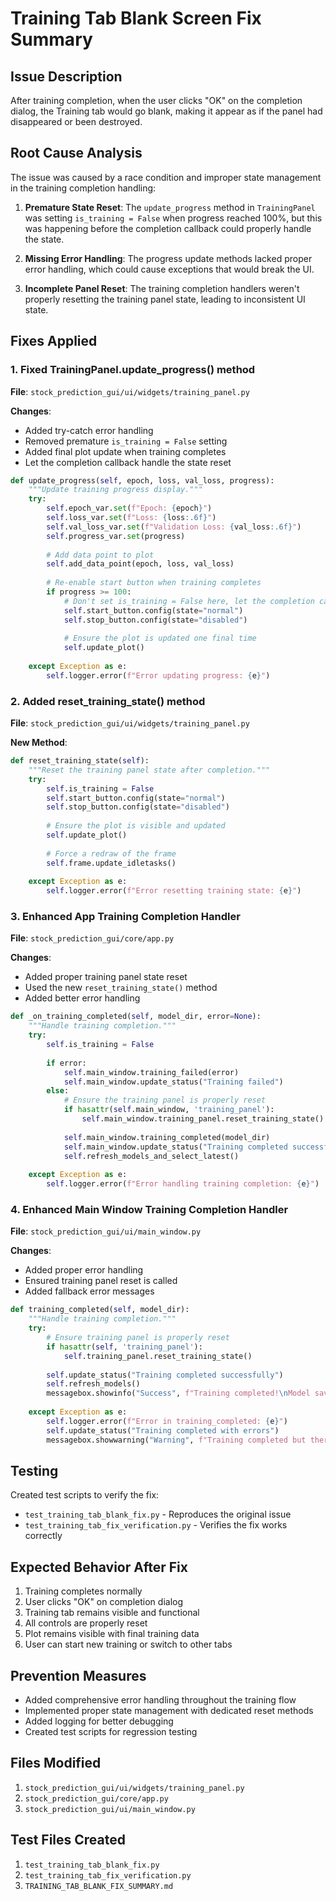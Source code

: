 # Training Tab Blank Screen Fix Summary

## Issue Description
After training completion, when the user clicks "OK" on the completion dialog, the Training tab would go blank, making it appear as if the panel had disappeared or been destroyed.

## Root Cause Analysis
The issue was caused by a race condition and improper state management in the training completion handling:

1. **Premature State Reset**: The `update_progress` method in `TrainingPanel` was setting `is_training = False` when progress reached 100%, but this was happening before the completion callback could properly handle the state.

2. **Missing Error Handling**: The progress update methods lacked proper error handling, which could cause exceptions that would break the UI.

3. **Incomplete Panel Reset**: The training completion handlers weren't properly resetting the training panel state, leading to inconsistent UI state.

## Fixes Applied

### 1. Fixed TrainingPanel.update_progress() method
**File**: `stock_prediction_gui/ui/widgets/training_panel.py`

**Changes**:
- Added try-catch error handling
- Removed premature `is_training = False` setting
- Added final plot update when training completes
- Let the completion callback handle the state reset

```python
def update_progress(self, epoch, loss, val_loss, progress):
    """Update training progress display."""
    try:
        self.epoch_var.set(f"Epoch: {epoch}")
        self.loss_var.set(f"Loss: {loss:.6f}")
        self.val_loss_var.set(f"Validation Loss: {val_loss:.6f}")
        self.progress_var.set(progress)
        
        # Add data point to plot
        self.add_data_point(epoch, loss, val_loss)
        
        # Re-enable start button when training completes
        if progress >= 100:
            # Don't set is_training = False here, let the completion callback handle it
            self.start_button.config(state="normal")
            self.stop_button.config(state="disabled")
            
            # Ensure the plot is updated one final time
            self.update_plot()
            
    except Exception as e:
        self.logger.error(f"Error updating progress: {e}")
```

### 2. Added reset_training_state() method
**File**: `stock_prediction_gui/ui/widgets/training_panel.py`

**New Method**:
```python
def reset_training_state(self):
    """Reset the training panel state after completion."""
    try:
        self.is_training = False
        self.start_button.config(state="normal")
        self.stop_button.config(state="disabled")
        
        # Ensure the plot is visible and updated
        self.update_plot()
        
        # Force a redraw of the frame
        self.frame.update_idletasks()
        
    except Exception as e:
        self.logger.error(f"Error resetting training state: {e}")
```

### 3. Enhanced App Training Completion Handler
**File**: `stock_prediction_gui/core/app.py`

**Changes**:
- Added proper training panel state reset
- Used the new `reset_training_state()` method
- Added better error handling

```python
def _on_training_completed(self, model_dir, error=None):
    """Handle training completion."""
    try:
        self.is_training = False
        
        if error:
            self.main_window.training_failed(error)
            self.main_window.update_status("Training failed")
        else:
            # Ensure the training panel is properly reset
            if hasattr(self.main_window, 'training_panel'):
                self.main_window.training_panel.reset_training_state()
            
            self.main_window.training_completed(model_dir)
            self.main_window.update_status("Training completed successfully")
            self.refresh_models_and_select_latest()
            
    except Exception as e:
        self.logger.error(f"Error handling training completion: {e}")
```

### 4. Enhanced Main Window Training Completion Handler
**File**: `stock_prediction_gui/ui/main_window.py`

**Changes**:
- Added proper error handling
- Ensured training panel reset is called
- Added fallback error messages

```python
def training_completed(self, model_dir):
    """Handle training completion."""
    try:
        # Ensure training panel is properly reset
        if hasattr(self, 'training_panel'):
            self.training_panel.reset_training_state()
        
        self.update_status("Training completed successfully")
        self.refresh_models()
        messagebox.showinfo("Success", f"Training completed!\nModel saved to: {model_dir}")
        
    except Exception as e:
        self.logger.error(f"Error in training_completed: {e}")
        self.update_status("Training completed with errors")
        messagebox.showwarning("Warning", f"Training completed but there were some issues: {e}")
```

## Testing
Created test scripts to verify the fix:
- `test_training_tab_blank_fix.py` - Reproduces the original issue
- `test_training_tab_fix_verification.py` - Verifies the fix works correctly

## Expected Behavior After Fix
1. Training completes normally
2. User clicks "OK" on completion dialog
3. Training tab remains visible and functional
4. All controls are properly reset
5. Plot remains visible with final training data
6. User can start new training or switch to other tabs

## Prevention Measures
- Added comprehensive error handling throughout the training flow
- Implemented proper state management with dedicated reset methods
- Added logging for better debugging
- Created test scripts for regression testing

## Files Modified
1. `stock_prediction_gui/ui/widgets/training_panel.py`
2. `stock_prediction_gui/core/app.py`
3. `stock_prediction_gui/ui/main_window.py`

## Test Files Created
1. `test_training_tab_blank_fix.py`
2. `test_training_tab_fix_verification.py`
3. `TRAINING_TAB_BLANK_FIX_SUMMARY.md` 